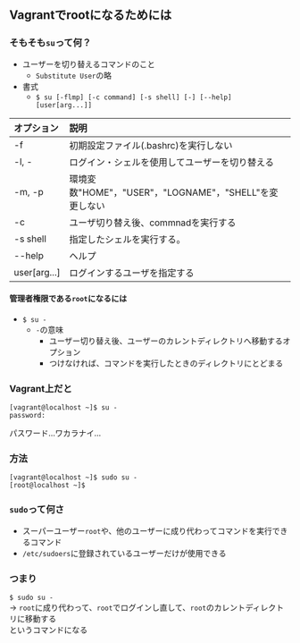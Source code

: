 ## Vagrantでrootになるためには
### そもそも`su`って何？
- ユーザーを切り替えるコマンドのこと
  - `Substitute User`の略
- 書式
  - `$ su [-flmp] [-c command] [-s shell] [-] [--help] [user[arg...]]`

|オプション|説明|
|:---|:---|
|-f|初期設定ファイル(.bashrc)を実行しない|
|-l, -|ログイン・シェルを使用してユーザーを切り替える|
|-m, -p|環境変数"HOME"，"USER"，"LOGNAME"，"SHELL"を変更しない|
|-c|ユーザ切り替え後、commnadを実行する|
|-s shell|指定したシェルを実行する。|
|--help|ヘルプ|
|user[arg...]|ログインするユーザを指定する|

#### 管理者権限である`root`になるには
- `$ su -`
  - `-`の意味
    - ユーザー切り替え後、ユーザーのカレントディレクトリへ移動するオプション
    - つけなければ、コマンドを実行したときのディレクトリにとどまる

### Vagrant上だと
```
[vagrant@localhost ~]$ su -
password: 
```
パスワード…ワカラナイ…

### 方法
```
[vagrant@localhost ~]$ sudo su -
[root@localhost ~]$
```

### `sudo`って何さ
- スーパーユーザー`root`や、他のユーザーに成り代わってコマンドを実行できるコマンド
- `/etc/sudoers`に登録されているユーザーだけが使用できる

### つまり
`$ sudo su -`  
-> `root`に成り代わって、`root`でログインし直して、`root`のカレントディレクトリに移動する  
というコマンドになる
